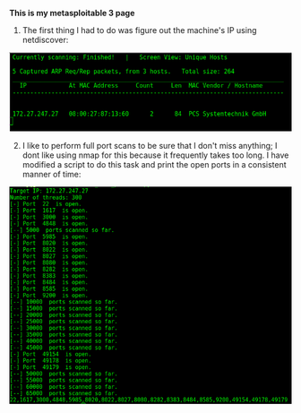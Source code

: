 **This is my metasploitable 3 page**

1. The first thing I had to do was figure out the machine's IP using netdiscover:

![Image](images/mtsplt3/wt1/netdiscover.png)

2. I like to perform full port scans to be sure that I don't miss anything; I dont like using nmap for this because it frequently takes too long. I have modified a script to do this task and print the open ports in a consistent manner of time:

![Image](images/mtsplt3/wt1/fullportscan.png)